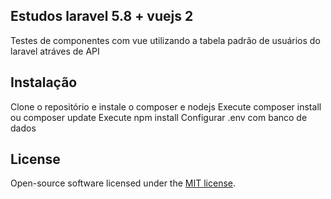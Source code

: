
## Estudos laravel 5.8 + vuejs 2

Testes de componentes com vue utilizando a tabela padrão de usuários do laravel atráves de API 

## Instalação

Clone o repositório e instale o composer e nodejs
Execute composer install ou composer update
Execute npm install
Configurar .env com banco de dados

## License

Open-source software licensed under the [MIT license](https://opensource.org/licenses/MIT).
